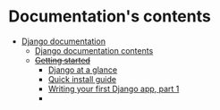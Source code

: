 # Documentation's contents

- [Django documentation](https://docs.djangoproject.com/en/5.0/)
  - [Django documentation contents](https://docs.djangoproject.com/en/5.0/contents/)
  - ~~[Getting started](https://docs.djangoproject.com/en/5.0/intro/)~~
    - [Django at a glance](https://docs.djangoproject.com/en/5.0/intro/overview/)
    - [Quick install guide](https://docs.djangoproject.com/en/5.0/intro/install/)
    - [Writing your first Django app, part 1](https://docs.djangoproject.com/en/5.0/intro/install/)
    - 
